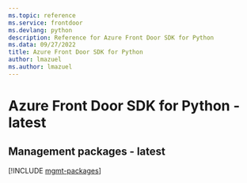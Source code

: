 ```yaml
---
ms.topic: reference
ms.service: frontdoor
ms.devlang: python
description: Reference for Azure Front Door SDK for Python
ms.data: 09/27/2022
title: Azure Front Door SDK for Python
author: lmazuel
ms.author: lmazuel
---
```

# Azure Front Door SDK for Python - latest

## Management packages - latest
[!INCLUDE [mgmt-packages](front-door-mgmt-index.md)]